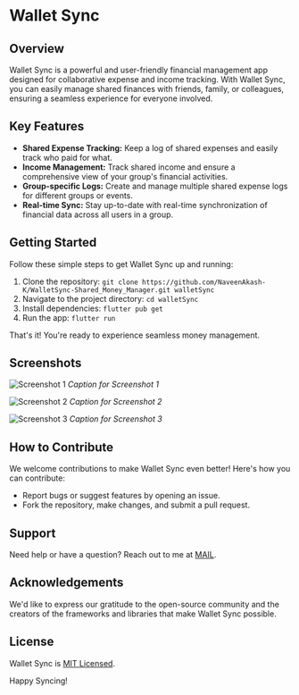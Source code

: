 # Wallet Sync

## Overview

Wallet Sync is a powerful and user-friendly financial management app designed for collaborative expense and income tracking. With Wallet Sync, you can easily manage shared finances with friends, family, or colleagues, ensuring a seamless experience for everyone involved.

## Key Features

- **Shared Expense Tracking:** Keep a log of shared expenses and easily track who paid for what.
- **Income Management:** Track shared income and ensure a comprehensive view of your group's financial activities.
- **Group-specific Logs:** Create and manage multiple shared expense logs for different groups or events.
- **Real-time Sync:** Stay up-to-date with real-time synchronization of financial data across all users in a group.

## Getting Started

Follow these simple steps to get Wallet Sync up and running:

1. Clone the repository: `git clone https://github.com/NaveenAkash-K/WalletSync-Shared_Money_Manager.git walletSync`
2. Navigate to the project directory: `cd walletSync`
3. Install dependencies: `flutter pub get`
4. Run the app: `flutter run`

That's it! You're ready to experience seamless money management.

## Screenshots

![Screenshot 1](screenshots/screenshot1.png)
*Caption for Screenshot 1*

![Screenshot 2](screenshots/screenshot2.png)
*Caption for Screenshot 2*

![Screenshot 3](screenshots/screenshot3.png)
*Caption for Screenshot 3*

## How to Contribute

We welcome contributions to make Wallet Sync even better! Here's how you can contribute:

- Report bugs or suggest features by opening an issue.
- Fork the repository, make changes, and submit a pull request.

## Support

Need help or have a question? Reach out to me at <a href="mailto:naveen.akash0904@gmail.com">MAIL</a>.

## Acknowledgements

We'd like to express our gratitude to the open-source community and the creators of the frameworks and libraries that make Wallet Sync possible.

## License

Wallet Sync is <a href="https://github.com/NaveenAkash-K/WalletSync-Shared_Money_Manager/blob/main/LICENSE">MIT Licensed</a>.

Happy Syncing!
